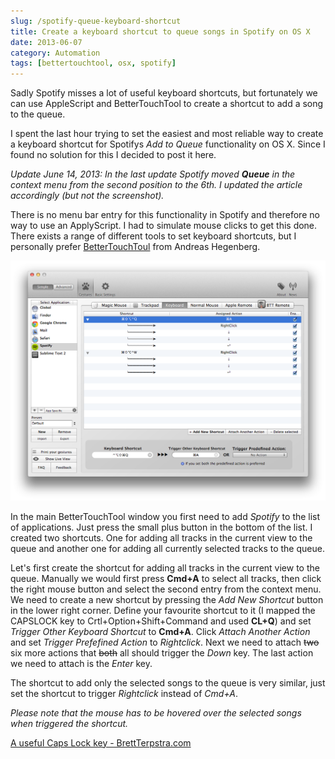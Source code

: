 ```yaml
---
slug: /spotify-queue-keyboard-shortcut
title: Create a keyboard shortcut to queue songs in Spotify on OS X
date: 2013-06-07
category: Automation
tags: [bettertouchtool, osx, spotify]
---
```


Sadly Spotify misses a lot of useful keyboard shortcuts, but fortunately we can use AppleScript and BetterTouchTool to create a shortcut to add a song to the queue.

I spent the last hour trying to set the easiest and most reliable way to create a keyboard shortcut for Spotifys _Add to Queue_ functionality on OS X. Since I found no solution for this I decided to post it here.

_Update June 14, 2013: In the last update Spotify moved **Queue** in the context menu from the second position to the 6th. I updated the article accordingly (but not the screenshot)._

There is no menu bar entry for this functionality in Spotify and therefore no way to use an ApplyScript. I had to simulate mouse clicks to get this done. There exists a range of different tools to set keyboard shortcuts, but I personally prefer [BetterTouchToul](http://www.bettertouchtool.net) from Andreas Hegenberg.

[![BetterTouchTool](./bettertouchtool.png)](/img/articles/spotify-queue-keyboard-shortcut/bettertouchtool.png)

In the main BetterTouchTool window you first need to add _Spotify_ to the list of applications. Just press the small plus button in the bottom of the list. I created two shortcuts. One for adding all tracks in the current view to the queue and another one for adding all currently selected tracks to the queue.

Let's first create the shortcut for adding all tracks in the current view to the queue. Manually we would first press **Cmd+A** to select all tracks, then click the right mouse button and select the second entry from the context menu. We need to create a new shortcut by pressing the _Add New Shortcut_ button in the lower right corner. Define your favourite shortcut to it (I mapped the CAPSLOCK key to Crtl+Option+Shift+Command and used **CL+Q**) and set _Trigger Other Keyboard Shortcut_ to **Cmd+A**. Click _Attach Another Action_ and set _Trigger Prefefined Action_ to _Rightclick_. Next we need to attach <strike>two</strike> six more actions that <strike>both</strike> all should trigger the _Down_ key. The last action we need to attach is the _Enter_ key.

The shortcut to add only the selected songs to the queue is very similar, just set the shortcut to trigger _Rightclick_ instead of _Cmd+A_.

_Please note that the mouse has to be hovered over the selected songs when triggered the shortcut._

[A useful Caps Lock key - BrettTerpstra.com](http://brettterpstra.com/2012/12/08/a-useful-caps-lock-key/)
